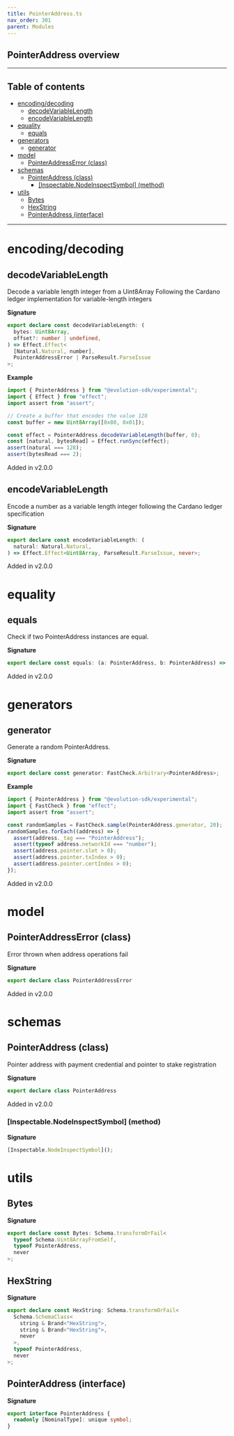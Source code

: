```yaml
---
title: PointerAddress.ts
nav_order: 301
parent: Modules
---
```


## PointerAddress overview

---

<h2 class="text-delta">Table of contents</h2>

- [encoding/decoding](#encodingdecoding)
  - [decodeVariableLength](#decodevariablelength)
  - [encodeVariableLength](#encodevariablelength)
- [equality](#equality)
  - [equals](#equals)
- [generators](#generators)
  - [generator](#generator)
- [model](#model)
  - [PointerAddressError (class)](#pointeraddresserror-class)
- [schemas](#schemas)
  - [PointerAddress (class)](#pointeraddress-class)
    - [[Inspectable.NodeInspectSymbol] (method)](#inspectablenodeinspectsymbol-method)
- [utils](#utils)
  - [Bytes](#bytes)
  - [HexString](#hexstring)
  - [PointerAddress (interface)](#pointeraddress-interface)

---

# encoding/decoding

## decodeVariableLength

Decode a variable length integer from a Uint8Array
Following the Cardano ledger implementation for variable-length integers

**Signature**

```ts
export declare const decodeVariableLength: (
  bytes: Uint8Array,
  offset?: number | undefined,
) => Effect.Effect<
  [Natural.Natural, number],
  PointerAddressError | ParseResult.ParseIssue
>;
```

**Example**

```ts
import { PointerAddress } from "@evolution-sdk/experimental";
import { Effect } from "effect";
import assert from "assert";

// Create a buffer that encodes the value 128
const buffer = new Uint8Array([0x80, 0x01]);

const effect = PointerAddress.decodeVariableLength(buffer, 0);
const [natural, bytesRead] = Effect.runSync(effect);
assert(natural === 128);
assert(bytesRead === 2);
```

Added in v2.0.0

## encodeVariableLength

Encode a number as a variable length integer following the Cardano ledger specification

**Signature**

```ts
export declare const encodeVariableLength: (
  natural: Natural.Natural,
) => Effect.Effect<Uint8Array, ParseResult.ParseIssue, never>;
```

Added in v2.0.0

# equality

## equals

Check if two PointerAddress instances are equal.

**Signature**

```ts
export declare const equals: (a: PointerAddress, b: PointerAddress) => boolean;
```

Added in v2.0.0

# generators

## generator

Generate a random PointerAddress.

**Signature**

```ts
export declare const generator: FastCheck.Arbitrary<PointerAddress>;
```

**Example**

```ts
import { PointerAddress } from "@evolution-sdk/experimental";
import { FastCheck } from "effect";
import assert from "assert";

const randomSamples = FastCheck.sample(PointerAddress.generator, 20);
randomSamples.forEach((address) => {
  assert(address._tag === "PointerAddress");
  assert(typeof address.networkId === "number");
  assert(address.pointer.slot > 0);
  assert(address.pointer.txIndex > 0);
  assert(address.pointer.certIndex > 0);
});
```

Added in v2.0.0

# model

## PointerAddressError (class)

Error thrown when address operations fail

**Signature**

```ts
export declare class PointerAddressError
```

Added in v2.0.0

# schemas

## PointerAddress (class)

Pointer address with payment credential and pointer to stake registration

**Signature**

```ts
export declare class PointerAddress
```

Added in v2.0.0

### [Inspectable.NodeInspectSymbol] (method)

**Signature**

```ts
[Inspectable.NodeInspectSymbol]();
```

# utils

## Bytes

**Signature**

```ts
export declare const Bytes: Schema.transformOrFail<
  typeof Schema.Uint8ArrayFromSelf,
  typeof PointerAddress,
  never
>;
```

## HexString

**Signature**

```ts
export declare const HexString: Schema.transformOrFail<
  Schema.SchemaClass<
    string & Brand<"HexString">,
    string & Brand<"HexString">,
    never
  >,
  typeof PointerAddress,
  never
>;
```

## PointerAddress (interface)

**Signature**

```ts
export interface PointerAddress {
  readonly [NominalType]: unique symbol;
}
```
